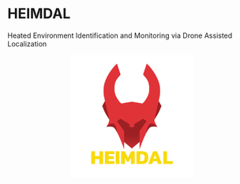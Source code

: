 # HEIMDAL
Heated Environment Identification and Monitoring via Drone Assisted Localization

<p align="center">
  <img src="assets/icons/ic_heimdal.png" alt="ic_heimdal">
</p>
